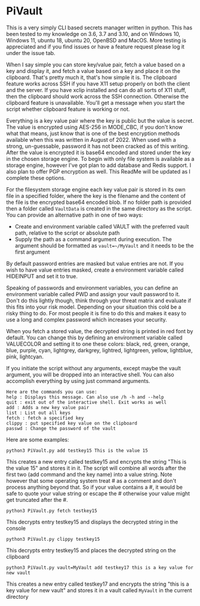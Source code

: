 # PiVault
This is a very simply CLI based secrets manager written in python. This has been tested to my knowledge on 3.6, 3.7 and 3.10, and on Windows 10, Windows 11, ubuntu 18, ubuntu 20, OpenBSD and MacOS. More testing is appreciated and if you find issues or have a feature request please log it under the issue tab.

When I say simple you can store key/value pair, fetch a value based on a key and display it, and fetch a value based on a key and place it on the clipboard. That's pretty much it, that's how simple it is. The clipboard feature works across SSH if you have X11 setup properly on both the client and the server. If you have xclip installed and can do all sorts of X11 stuff, then the clipboard should work across the SSH connection. Otherwise the clipboard feature is unavailable. You'll get a message when you start the script whether clipboard feature is working or not. 

Everything is a key value pair where the key is public but the value is secret. The value is encrypted using AES-256 in MODE_CBC, if you don't know what that means, just know that is one of the best encryption methods available when this was written in August of 2022. When used with a strong, un-guessable, password it has not been cracked as of this writing.  After the value is encrypted it is base64 encoded and stored under the key in the chosen storage engine. To begin with only file system is available as a storage engine, however I've got plan to add database and Redis support. I also plan to offer PGP encryption as well. This ReadMe will be updated as I complete these options. 

For the filesystem storage engine each key value pair is stored in its own file in a specified folder, where the key is the filename and the content of the file is the encrypted base64 encoded blob. If no folder path is provided then a folder called `VaultData` is created in the same directory as the script. You can provide an alternative path in one of two ways:

- Create and environment variable called VAULT with the preferred vault path, relative to the script or absolute path
- Supply the path as a command argument during execution. The argument should be formatted as `vault=~/MyVault` and it needs to be the first argument

By default password entries are masked but value entries are not. If you wish to have value entries masked, create a environment variable called HIDEINPUT and set it to true.

Speaking of passwords and environment variables, you can define an environment variable called PWD and assign your vault password to it. Don't do this lightly though, think through your threat matrix and evaluate if this fits into your risk model. Depending on your situation this cold be a risky thing to do. For most people it is fine to do this and makes it easy to use a long and complex password which increases your security.

When you fetch a stored value, the decrypted string is printed in red font by default. You can change this by defining an environment variable called VALUECOLOR and setting it to one these colors: black, red, green, orange, blue, purple, cyan, lightgrey, darkgrey, lightred, lightgreen, yellow, lightblue, pink, lightcyan.

If you initiate the script without any arguments, except maybe the vault argument, you will be dropped into an interactive shell. You can also accomplish everything by using just command arguments. 

```
Here are the commands you can use:
help : Displays this message. Can also use /h -h and --help
quit : exit out of the interactive shell. Exit works as well
add : Adds a new key value pair
list : List out all keys
fetch : fetch a specified key
clippy : put specified key value on the clipboard
passwd : Change the password of the vault
```

Here are some examples:

```
python3 PiVault.py add testkey15 This is the value 15
```

This creates a new entry called testkey15 and encrypts the string "This is the value 15" and stores it in it. The script will combine all words after the first two (add command and the key name) into a value string. Note however that some operating system treat # as a comment and don't process anything beyond that. So if your value contains a #, it would be safe to quote your value string or escape the # otherwise your value might get truncated after the #.

```
python3 PiVault.py fetch testkey15
```

This decrypts entry testkey15 and displays the decrypted string in the console

```
python3 PiVault.py clippy testkey15
```

This decrypts entry testkey15 and places the decrypted string on the clipboard

```
python3 PiVault.py vault=MyVault add testkey17 this is a key value for new vault
```

This creates a new entry called testkey17 and encrypts the string "this is a key value for new vault" and stores it in a vault called `MyVault` in the current directory
